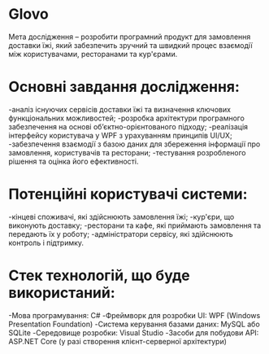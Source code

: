 # Glovo
Мета дослідження – розробити програмний продукт для замовлення доставки їжі, який забезпечить зручний та швидкий процес взаємодії між користувачами, ресторанами та кур'єрами.
# Основні завдання дослідження:
-аналіз існуючих сервісів доставки їжі та визначення ключових функціональних можливостей;
-розробка архітектури програмного забезпечення на основі об’єктно-орієнтованого підходу;
-реалізація інтерфейсу користувача у WPF з урахуванням принципів UI/UX;
-забезпечення взаємодії з базою даних для збереження інформації про замовлення, користувачів та ресторани;
-тестування розробленого рішення та оцінка його ефективності.
# Потенційні користувачі системи:
-кінцеві споживачі, які здійснюють замовлення їжі;
-кур'єри, що виконують доставку;
-ресторани та кафе, які приймають замовлення та передають їх у роботу;
-адміністратори сервісу, які здійснюють контроль і підтримку.
# Стек технологій, що буде використаний:
-Мова програмування: C#
-Фреймворк для розробки UI: WPF (Windows Presentation Foundation)
-Система керування базами даних: MySQL або SQLite
-Середовище розробки: Visual Studio
-Засоби для побудови API: ASP.NET Core (у разі створення клієнт-серверної архітектури)
